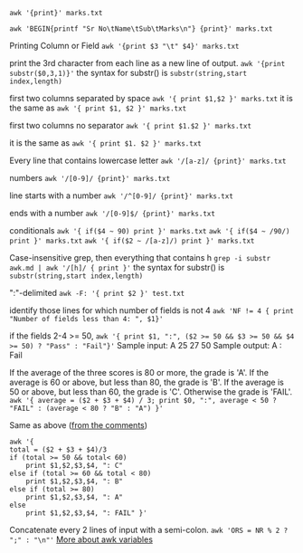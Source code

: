 ``awk '{print}' marks.txt``

``awk 'BEGIN{printf "Sr No\tName\tSub\tMarks\n"} {print}' marks.txt``

Printing Column or Field
```awk '{print $3 "\t" $4}' marks.txt```

print the 3rd character from each line as a new line of output.
``awk '{print substr($0,3,1)}'``
the syntax for substr() is
``substr(string,start index,length)``

first two columns separated by space
``awk '{ print $1,$2 }' marks.txt``
it is the same as
``awk '{ print $1, $2 }' marks.txt``

first two columns no separator
``awk '{ print $1.$2 }' marks.txt``

it is the same as
``awk '{ print $1. $2 }' marks.txt``

Every line that contains lowercase letter
``awk '/[a-z]/ {print}' marks.txt``

numbers
``awk '/[0-9]/ {print}' marks.txt``

line starts with a number
``awk '/^[0-9]/ {print}' marks.txt``

ends with a number
``awk '/[0-9]$/ {print}' marks.txt``

conditionals
``awk '{ if($4 ~ 90) print }' marks.txt``
``awk '{ if($4 ~ /90/) print }' marks.txt``
``awk '{ if($2 ~ /[a-z]/) print }' marks.txt``

Case-insensitive grep, then everything that contains h
``grep -i substr awk.md | awk '/[h]/ { print }'``
the syntax for substr() is
``substr(string,start index,length)``

":"-delimited
``awk -F: '{ print $2 }' test.txt``

identify those lines for which number of fields is not 4
``awk 'NF != 4 { print "Number of fields less than 4: ", $1}'``

if the fields 2-4 >= 50,
``awk '{ print $1, ":", ($2 >= 50 && $3 >= 50 && $4 >= 50) ? "Pass" : "Fail"}'``
Sample input: A 25 27 50
Sample output: A : Fail

If the average of the three scores is 80 or more, the grade is 'A'. If the average is 60 or above, but less than 80, the grade is 'B'. If the average is 50 or above, but less than 60, the grade is 'C'. Otherwise the grade is 'FAIL'.
``awk '{ average = ($2 + $3 + $4) / 3; print $0, ":", average < 50 ? "FAIL" : (average < 80 ? "B" : "A") }'``

Same as above ([from the comments](https://www.hackerrank.com/challenges/awk-3/forum/comments/125380))
```
awk '{
total = ($2 + $3 + $4)/3
if (total >= 50 && total< 60)
    print $1,$2,$3,$4, ": C"
else if (total >= 60 && total < 80)
    print $1,$2,$3,$4, ": B"
else if (total >= 80)
    print $1,$2,$3,$4, ": A"
else
    print $1,$2,$3,$4, ": FAIL" }'
```

Concatenate every 2 lines of input with a semi-colon.
``awk 'ORS = NR % 2 ? ";" : "\n"'``
[More about awk variables](https://www.thegeekstuff.com/2010/01/8-powerful-awk-built-in-variables-fs-ofs-rs-ors-nr-nf-filename-fnr/)
